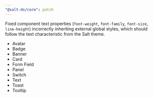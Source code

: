 ```yaml
---
"@salt-ds/core": patch
---
```


Fixed component text properties (`font-weight`, `font-family`, `font-size`, `line-height`) incorrectly inheriting external global styles, which should follow the text characteristic from the Salt theme.

- Avatar
- Badge
- Banner
- Card
- Form Field
- Panel
- Switch
- Text
- Toast
- Tooltip
